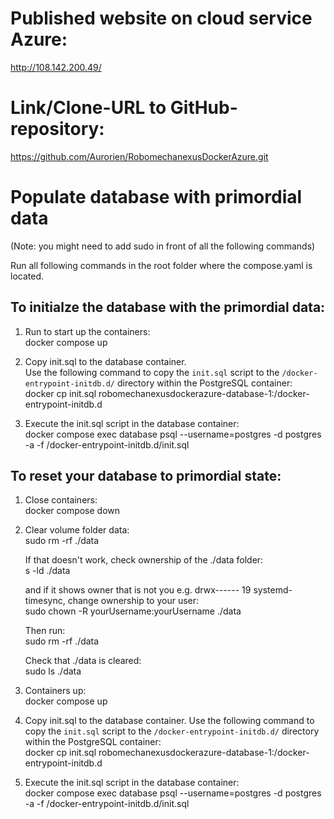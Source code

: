 # Published website on cloud service Azure:<br>

http://108.142.200.49/

# Link/Clone-URL to GitHub-repository:<br>

https://github.com/Aurorien/RobomechanexusDockerAzure.git

# Populate database with primordial data

(Note: you might need to add sudo in front of all the following commands)<br>

Run all following commands in the root folder where the compose.yaml is located.<br>

## To initialze the database with the primordial data:<br>

1. Run to start up the containers:<br>
   docker compose up

1. Copy init.sql to the database container.<br>
   Use the following command to copy the `init.sql` script to the `/docker-entrypoint-initdb.d/` directory within the PostgreSQL container:<br>
   docker cp init.sql robomechanexusdockerazure-database-1:/docker-entrypoint-initdb.d

1. Execute the init.sql script in the database container:<br>
   docker compose exec database psql --username=postgres -d postgres -a -f /docker-entrypoint-initdb.d/init.sql

## To reset your database to primordial state:<br>

1. Close containers:<br>
   docker compose down

2. Clear volume folder data:<br>
   sudo rm -rf ./data

   If that doesn't work, check ownership of the ./data folder:<br>
   s -ld ./data

   and if it shows owner that is not you e.g. drwx------ 19 systemd-timesync, change ownership to your user:<br>
   sudo chown -R yourUsername:yourUsername ./data

   Then run:<br>
   sudo rm -rf ./data

   Check that ./data is cleared:<br>
   sudo ls ./data

3. Containers up:<br>
   docker compose up

4. Copy init.sql to the database container.
   Use the following command to copy the `init.sql` script to the `/docker-entrypoint-initdb.d/` directory within the PostgreSQL container:<br>
   docker cp init.sql robomechanexusdockerazure-database-1:/docker-entrypoint-initdb.d

5. Execute the init.sql script in the database container:<br>
   docker compose exec database psql --username=postgres -d postgres -a -f /docker-entrypoint-initdb.d/init.sql
